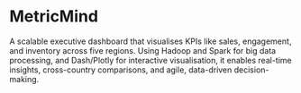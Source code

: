 # MetricMind
A scalable executive dashboard that visualises KPIs like sales, engagement, and inventory across five regions. Using Hadoop and Spark for big data processing, and Dash/Plotly for interactive visualisation, it enables real-time insights, cross-country comparisons, and agile, data-driven decision-making.

